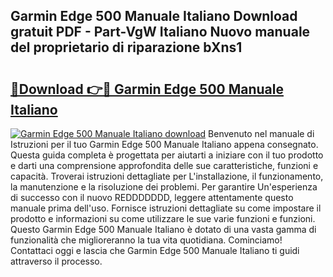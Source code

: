 ## Garmin Edge 500 Manuale Italiano Download gratuit PDF - Part-VgW Italiano Nuovo manuale del proprietario di riparazione bXns1

# <h2><a href="http://dfg59d2.blite.top/?on=Garmin+Edge+500+Manuale+Italiano">🔗Download 👉🔴 Garmin Edge 500 Manuale Italiano</a></h2>

[![Garmin Edge 500 Manuale Italiano download](https://i.imgur.com/lujVjoI.png)](http://dfg59d2.blite.top/?on=Garmin+Edge+500+Manuale+Italiano)
Benvenuto nel manuale di Istruzioni per il tuo Garmin Edge 500 Manuale Italiano appena consegnato. Questa guida completa è progettata per aiutarti a iniziare con il tuo prodotto e darti una comprensione approfondita delle sue caratteristiche, funzioni e capacità. Troverai istruzioni dettagliate per L'installazione, il funzionamento, la manutenzione e la risoluzione dei problemi. Per garantire Un'esperienza di successo con il nuovo REDDDDDDD, leggere attentamente questo manuale prima dell'uso. Fornisce istruzioni dettagliate su come impostare il prodotto e informazioni su come utilizzare le sue varie funzioni e funzioni. Questo Garmin Edge 500 Manuale Italiano è dotato di una vasta gamma di funzionalità che miglioreranno la tua vita quotidiana. Cominciamo! Contattaci oggi e lascia che Garmin Edge 500 Manuale Italiano ti guidi attraverso il processo.
